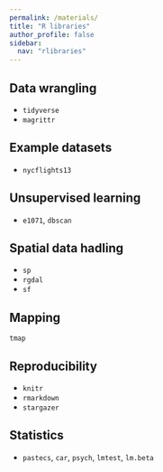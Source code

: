 ```yaml
---
permalink: /materials/
title: "R libraries"
author_profile: false
sidebar:
  nav: "rlibraries"
---
```



## Data wrangling

- `tidyverse`
- `magrittr`


## Example datasets

- `nycflights13`


## Unsupervised learning

- `e1071`, `dbscan`


## Spatial data hadling

- `sp`
- `rgdal`
- `sf`


## Mapping

`tmap`


## Reproducibility

- `knitr`
- `rmarkdown`
- `stargazer`


## Statistics
- `pastecs`, `car`, `psych`, `lmtest`, `lm.beta`